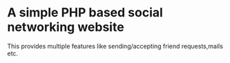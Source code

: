 # A simple PHP based social networking website
This provides multiple features like sending/accepting friend requests,mails etc.
